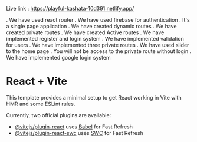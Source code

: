 Live link : https://playful-kashata-10d391.netlify.app/

. We have used react router 
. We have used firebase for authentication
. It's a single page application
. We have created dynamic routes
. We have created private  routes
. We have created Active routes
. We have implemented register and login system
. We have implemented validation for users
. We have implemented three private routes
. We have used slider to the home page 
. You will not be access to the private route without login 
. We have implemented google login system







# React + Vite

This template provides a minimal setup to get React working in Vite with HMR and some ESLint rules.

Currently, two official plugins are available:

- [@vitejs/plugin-react](https://github.com/vitejs/vite-plugin-react/blob/main/packages/plugin-react/README.md) uses [Babel](https://babeljs.io/) for Fast Refresh
- [@vitejs/plugin-react-swc](https://github.com/vitejs/vite-plugin-react-swc) uses [SWC](https://swc.rs/) for Fast Refresh
